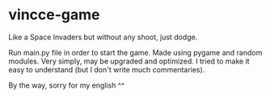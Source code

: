 # vincce-game
Like a Space Invaders but without any shoot, just dodge.


Run main.py file in order to start the game.
Made using pygame and random modules.
Very simply, may be upgraded and optimized.
I tried to make it easy to understand (but I don't write much commentaries).

By the way, sorry for my english ^^
